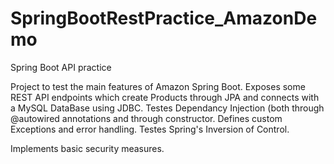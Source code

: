 # SpringBootRestPractice_AmazonDemo
Spring Boot API practice

Project to test the main features of Amazon Spring Boot. Exposes some REST API endpoints which create Products through JPA and connects with a MySQL DataBase using JDBC.
Testes Dependancy Injection (both through @autowired annotations and through constructor.
Defines custom Exceptions and error handling.
Testes Spring's Inversion of Control.

Implements basic security measures.

